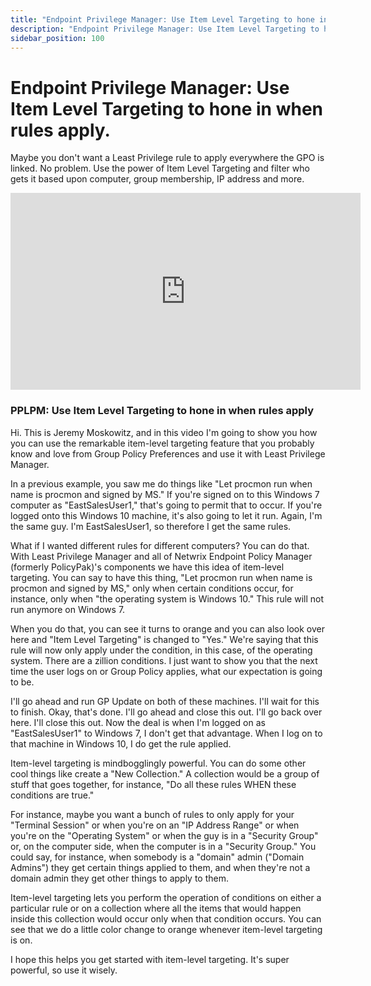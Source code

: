 ```yaml
---
title: "Endpoint Privilege Manager: Use Item Level Targeting to hone in when rules apply."
description: "Endpoint Privilege Manager: Use Item Level Targeting to hone in when rules apply."
sidebar_position: 100
---
```

# Endpoint Privilege Manager: Use Item Level Targeting to hone in when rules apply.

Maybe you don't want a Least Privilege rule to apply everywhere the GPO is linked. No problem. Use
the power of Item Level Targeting and filter who gets it based upon computer, group membership, IP
address and more.

<iframe width="560" height="315" src="https://www.youtube.com/embed/TFpiq04E75U" title="Endpoint Privilege Manager:  Use Item Level Targeting to hone in when rules apply." frameborder="0" allow="accelerometer; autoplay; clipboard-write; encrypted-media; gyroscope; picture-in-picture; web-share" allowfullscreen="1"></iframe>

### PPLPM: Use Item Level Targeting to hone in when rules apply

Hi. This is Jeremy Moskowitz, and in this video I'm going to show you how you can use the remarkable
item-level targeting feature that you probably know and love from Group Policy Preferences and use
it with Least Privilege Manager.

In a previous example, you saw me do things like "Let procmon run when name is procmon and signed by
MS." If you're signed on to this Windows 7 computer as "EastSalesUser1," that's going to permit that
to occur. If you're logged onto this Windows 10 machine, it's also going to let it run. Again, I'm
the same guy. I'm EastSalesUser1, so therefore I get the same rules.

What if I wanted different rules for different computers? You can do that. With Least Privilege
Manager and all of Netwrix Endpoint Policy Manager (formerly PolicyPak)'s components we have this
idea of item-level targeting. You can say to have this thing, "Let procmon run when name is procmon
and signed by MS," only when certain conditions occur, for instance, only when "the operating system
is Windows 10." This rule will not run anymore on Windows 7.

When you do that, you can see it turns to orange and you can also look over here and "Item Level
Targeting" is changed to "Yes." We're saying that this rule will now only apply under the condition,
in this case, of the operating system. There are a zillion conditions. I just want to show you that
the next time the user logs on or Group Policy applies, what our expectation is going to be.

I'll go ahead and run GP Update on both of these machines. I'll wait for this to finish. Okay,
that's done. I'll go ahead and close this out. I'll go back over here. I'll close this out. Now the
deal is when I'm logged on as "EastSalesUser1" to Windows 7, I don't get that advantage. When I log
on to that machine in Windows 10, I do get the rule applied.

Item-level targeting is mindbogglingly powerful. You can do some other cool things like create a
"New Collection." A collection would be a group of stuff that goes together, for instance, "Do all
these rules WHEN these conditions are true."

For instance, maybe you want a bunch of rules to only apply for your "Terminal Session" or when
you're on an "IP Address Range" or when you're on the "Operating System" or when the guy is in a
"Security Group" or, on the computer side, when the computer is in a "Security Group." You could
say, for instance, when somebody is a "domain" admin ("Domain Admins") they get certain things
applied to them, and when they're not a domain admin they get other things to apply to them.

Item-level targeting lets you perform the operation of conditions on either a particular rule or on
a collection where all the items that would happen inside this collection would occur only when that
condition occurs. You can see that we do a little color change to orange whenever item-level
targeting is on.

I hope this helps you get started with item-level targeting. It's super powerful, so use it wisely.

